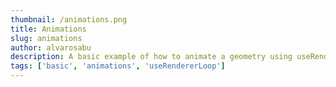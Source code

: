 ```yaml
---
thumbnail: /animations.png
title: Animations
slug: animations
author: alvarosabu
description: A basic example of how to animate a geometry using useRendererLoop composable
tags: ['basic', 'animations', 'useRendererLoop']
---
```


<BasicAnimations />
